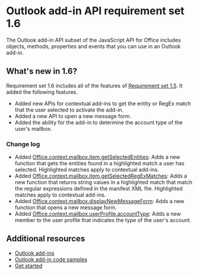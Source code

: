 # Outlook add-in API requirement set 1.6

The Outlook add-in API subset of the JavaScript API for Office includes objects, methods, properties and events that you can use in an Outlook add-in.

## What's new in 1.6?

Requirement set 1.6 includes all of the features of [Requirement set 1.5](../requirement-set-1.5/index.md). It added the following features.

- Added new APIs for contextual add-ins to get the entity or RegEx match that the user selected to activate the add-in.
- Added a new API to open a new message form.
- Added the ability for the add-in to determine the account type of the user's mailbox.

### Change log

- Added [Office.context.mailbox.item.getSelectedEntities](https://dev.office.com/reference/add-ins/outlook/1.6/Office.context.mailbox.item?product=outlook&version=v1.6#getselectedentities--entities): Adds a new function that gets the entities found in a highlighted match a user has selected. Highlighted matches apply to contextual add-ins.
- Added [Office.context.mailbox.item.getSelectedRegExMatches](https://dev.office.com/reference/add-ins/outlook/1.6/Office.context.mailbox.item?product=outlook&version=v1.6#getselectedregexmatches--object): Adds a new function that returns string values in a highlighted match that match the regular expressions defined in the manifest XML file. Highlighted matches apply to contextual add-ins.
- Added [Office.context.mailbox.displayNewMessageForm](https://dev.office.com/reference/add-ins/outlook/1.6/Office.context.mailbox?product=outlook&version=v1.6#displaynewmessageformparameters): Adds a new function that opens a new message form.
- Added [Office.context.mailbox.userProfile.accountType](https://dev.office.com/reference/add-ins/outlook/1.6/Office.context.mailbox.userProfile?product=outlook&version=v1.6#accounttype-string): Adds a new member to the user profile that indicates the type of the user's account.

## Additional resources

- [Outlook add-ins](https://docs.microsoft.com/outlook/add-ins/)
- [Outlook add-in code samples](https://developer.microsoft.com/outlook/gallery/?filterBy=Outlook,Samples,Add-ins)
- [Get started](https://docs.microsoft.com/outlook/add-ins/quick-start)